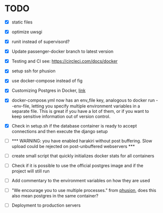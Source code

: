 # TODO

- [x] static files

- [x] optimize uwsgi

- [x] runit instead of supervisord?

- [x] Update passenger-docker branch to latest version

- [x] Testing and CI see: https://circleci.com/docs/docker

- [x] setup ssh for phusion

- [x] use docker-compose instead of fig

- [x] Customizing Postgres in Docker, [link](https://osxdominion.wordpress.com/2015/01/25/customizing-postgres-in-docker/)

- [x] docker-compose.yml now has an env_file key, analogous to docker run --env-file, letting you specify multiple environment variables in a separate file. This is great if you have a lot of them, or if you want to keep sensitive information out of version control.

- [x] Check in setup.sh if the database container is ready to accept connections
and then execute the django setup 

- [ ]  *** WARNING: you have enabled harakiri without post buffering. Slow upload could be rejected on post-unbuffered webservers ***

- [ ] create small script that quickly initializes docker stats for all
containers

- [ ] Check if it is possible to use the official postgres image and if the
project will still run

- [ ] Add commentary to the environment variables on how they are used

- [ ] "We encourage you to use multiple processes." from [phusion](http://phusion.github.io/baseimage-docker/), does this also mean postgres in the same container?

- [ ] Deployment to production servers
